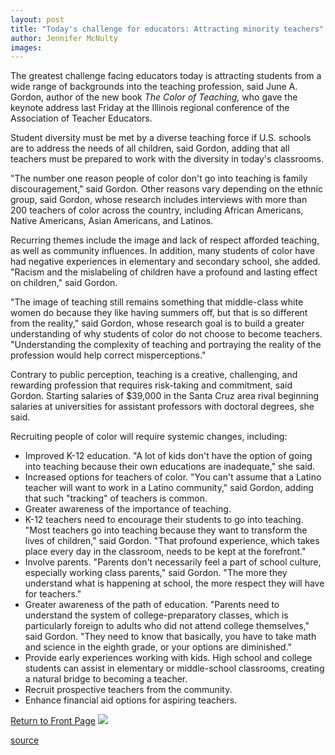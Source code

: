 ```yaml
---
layout: post
title: "Today's challenge for educators: Attracting minority teachers"
author: Jennifer McNulty
images:
---
```


The greatest challenge facing educators today is attracting students from a wide range of backgrounds into the teaching profession, said June A. Gordon, author of the new book _The Color of Teaching,_ who gave the keynote address last Friday at the Illinois regional conference of the Association of Teacher Educators.

Student diversity must be met by a diverse teaching force if U.S. schools are to address the needs of all children, said Gordon, adding that all teachers must be prepared to work with the diversity in today's classrooms.

"The number one reason people of color don't go into teaching is family discouragement," said Gordon. Other reasons vary depending on the ethnic group, said Gordon, whose research includes interviews with more than 200 teachers of color across the country, including African Americans, Native Americans, Asian Americans, and Latinos.

Recurring themes include the image and lack of respect afforded teaching, as well as community influences. In addition, many students of color have had negative experiences in elementary and secondary school, she added. "Racism and the mislabeling of children have a profound and lasting effect on children," said Gordon.

"The image of teaching still remains something that middle-class white women do because they like having summers off, but that is so different from the reality," said Gordon, whose research goal is to build a greater understanding of why students of color do not choose to become teachers. "Understanding the complexity of teaching and portraying the reality of the profession would help correct misperceptions."

Contrary to public perception, teaching is a creative, challenging, and rewarding profession that requires risk-taking and commitment, said Gordon. Starting salaries of $39,000 in the Santa Cruz area rival beginning salaries at universities for assistant professors with doctoral degrees, she said.

Recruiting people of color will require systemic changes, including:

* Improved K-12 education. "A lot of kids don't have the option of going into teaching because their own educations are inadequate," she said.
* Increased options for teachers of color. "You can't assume that a Latino teacher will want to work in a Latino community," said Gordon, adding that such "tracking" of teachers is common.
* Greater awareness of the importance of teaching.
* K-12 teachers need to encourage their students to go into teaching. "Most teachers go into teaching because they want to transform the lives of children," said Gordon. "That profound experience, which takes place every day in the classroom, needs to be kept at the forefront."
* Involve parents. "Parents don't necessarily feel a part of school culture, especially working class parents," said Gordon. "The more they understand what is happening at school, the more respect they will have for teachers."
* Greater awareness of the path of education. "Parents need to understand the system of college-preparatory classes, which is particularly foreign to adults who did not attend college themselves," said Gordon. "They need to know that basically, you have to take math and science in the eighth grade, or your options are diminished."
* Provide early experiences working with kids. High school and college students can assist in elementary or middle-school classrooms, creating a natural bridge to becoming a teacher.
* Recruit prospective teachers from the community.
* Enhance financial aid options for aspiring teachers.

  
[Return to Front Page][1] ![ ][2]

[1]: ../../index.html
[2]: ../../images/trans.gif

[source](http://www1.ucsc.edu/currents/00-01/10-09/gordon.html "Permalink to gordon")
